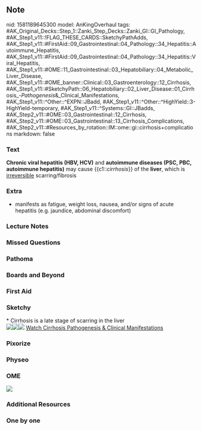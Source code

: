 ## Note
nid: 1581189645300
model: AnKingOverhaul
tags: #AK_Original_Decks::Step_1::Zanki_Step_Decks::Zanki_GI::GI_Pathology, #AK_Step1_v11::!FLAG_THESE_CARDS::SketchyPathAdds, #AK_Step1_v11::#FirstAid::09_Gastrointestinal::04_Pathology::34_Hepatitis::Autoimmune_Hepatitis, #AK_Step1_v11::#FirstAid::09_Gastrointestinal::04_Pathology::34_Hepatitis::Viral_Hepatitis, #AK_Step1_v11::#OME::11_Gastrointestinal::03_Hepatobiliary::04_Metabolic_Liver_Disease, #AK_Step1_v11::#OME_banner::Clinical::03_Gastroenterology::12_Cirrhosis, #AK_Step1_v11::#SketchyPath::06_Hepatobiliary::02_Liver_Disease::01_Cirrhosis_-_Pathogenesis_&_Clinical_Manifestations, #AK_Step1_v11::^Other::^EXPN::JBadd, #AK_Step1_v11::^Other::^HighYield::3-HighYield-temporary, #AK_Step1_v11::^Systems::GI::JBadds, #AK_Step2_v11::#OME::03_Gastrointestinal::12_Cirrhosis, #AK_Step2_v11::#OME::03_Gastrointestinal::13_Cirrhosis_Complications, #AK_Step2_v11::#Resources_by_rotation::IM::ome::gi::cirrhosis+complications
markdown: false

### Text
<b>Chronic viral hepatitis (HBV, HCV)</b> and <b>autoimmune
diseases (PSC, PBC, autoimmune hepatitis)</b> may cause
{{c1::<i>cirrhosis</i>}} of the <b>liver</b>, which is
<u>irreversible</u> scarring/fibrosis

### Extra
* manifests as fatigue, weight loss, nausea, and/or signs of acute hepatitis (e.g. jaundice, abdominal discomfort)

### Lecture Notes


### Missed Questions


### Pathoma


### Boards and Beyond


### First Aid


### Sketchy
<div>
  * Cirrhosis is a late stage of scarring in the liver
</div><img src=
"Screen%20Shot%202020-02-08%20at%202.22.05%20PM.JPG"><img src=
"Screen%20Shot%202020-02-08%20at%202.22.12%20PM.JPG"><img src=
"Zoverall%20picture%20(61).JPG"> <a href=
"https://dashboard.sketchy.com/study/medical/courses/medical-pathophysiology/units/medical-pediatrics-hepatobiliary/videos/medical-pathophysiology-hepatobiliary-liver-disease-cirrhosis-pathogenesis-and-clinical-manifestations?utm_source=anki&utm_medium=partnership&utm_campaign=february_update&utm_content=medical">
Watch Cirrhosis Pathogenesis & Clinical Manifestations</a>

### Pixorize


### Physeo


### OME
<div class="ome-widget">
  <a href=
  "https://onlinemeded.org/spa/gastroenterology/cirrhosis/acquire?ref=anki">
  <img src="_OME_AnkiFlashcards_Lesson_2.png"></a>
</div>

### Additional Resources


### One by one

